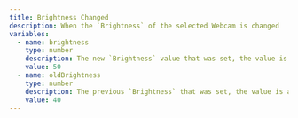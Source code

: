 ```yaml
---
title: Brightness Changed
description: When the `Brightness` of the selected Webcam is changed
variables:
  - name: brightness
    type: number
    description: The new `Brightness` value that was set, the value is a whole percentage
    value: 50
  - name: oldBrightness
    type: number
    description: The previous `Brightness` that was set, the value is a whole percentage
    value: 40
---
```


